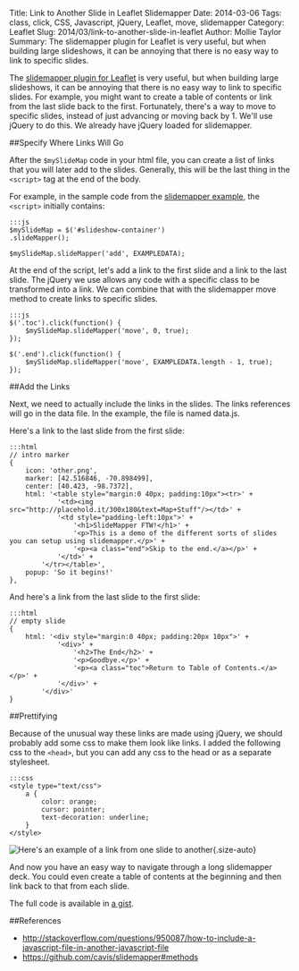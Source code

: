 Title: Link to Another Slide in Leaflet Slidemapper
Date: 2014-03-06
Tags: class, click, CSS, Javascript, jQuery, Leaflet, move, slidemapper
Category: Leaflet
Slug: 2014/03/link-to-another-slide-in-leaflet
Author: Mollie Taylor
Summary: The slidemapper plugin for Leaflet is very useful, but when building large slideshows, it can be annoying that there is no easy way to link to specific slides. 

The [slidemapper plugin for Leaflet](https://github.com/cavis/slidemapper) is very useful, but when building large slideshows, it can be annoying that there is no easy way to link to specific slides. For example, you might want to create a table of contents or link from the last slide back to the first. Fortunately, there's a way to move to specific slides, instead of just advancing or moving back by 1. We'll use jQuery to do this. We already have jQuery loaded for slidemapper.

##Specify Where Links Will Go

After the ```$mySlideMap``` code in your html file, you can create a list of links that you will later add to the slides. Generally, this will be the last thing in the ```<script>``` tag at the end of the body.

For example, in the sample code from the [slidemapper example](https://github.com/cavis/slidemapper), the ```<script>``` initially contains:

	:::js
	$mySlideMap = $('#slideshow-container')
	.slideMapper();

	$mySlideMap.slideMapper('add', EXAMPLEDATA);

At the end of the script, let's add a link to the first slide and a link to the last slide. The jQuery we use allows any code with a specific class to be transformed into a link. We can combine that with the slidemapper move method to create links to specific slides.

	:::js
	$('.toc').click(function() {
		$mySlideMap.slideMapper('move', 0, true);
	});

	$('.end').click(function() {
		$mySlideMap.slideMapper('move', EXAMPLEDATA.length - 1, true);
	});

##Add the Links

Next, we need to actually include the links in the slides. The links references will go in the data file. In the example, the file is named data.js.

Here's a link to the last slide from the first slide:

	:::html
	// intro marker
	{
		icon: 'other.png',
		marker: [42.516846, -70.898499],
		center: [40.423, -98.7372],
		html: '<table style="margin:0 40px; padding:10px"><tr>' +
				'<td><img src="http://placehold.it/300x180&text=Map+Stuff"/></td>' +
				'<td style="padding-left:10px">' +
					'<h1>SlideMapper FTW!</h1>' +
					'<p>This is a demo of the different sorts of slides you can setup using slidemapper.</p>' +
					'<p><a class="end">Skip to the end.</a></p>' +
				'</td>' +
			'</tr></table>',
		popup: 'So it begins!'
	},

And here's a link from the last slide to the first slide:

	:::html
	// empty slide
	{
		html: '<div style="margin:0 40px; padding:20px 10px">' +
				'<div>' +
					'<h2>The End</h2>' +
					'<p>Goodbye.</p>' +
					'<p><a class="toc">Return to Table of Contents.</a></p>' +
				'</div>' +
			'</div>'
	}

##Prettifying

Because of the unusual way these links are made using jQuery, we should probably add some css to make them look like links. I added the following css to the ```<head>```, but you can add any css to the head or as a separate stylesheet.

	:::css
	<style type="text/css">
		a {
			color: orange;
			cursor: pointer;
			text-decoration: underline;
		}
	</style>

![Here's an example of a link from one slide to another]({filename}/images/slidemapper-link.png){.size-auto}

And now you have an easy way to navigate through a long slidemapper deck. You could even create a table of contents at the beginning and then link back to that from each slide.

The full code is available in [a gist](https://gist.github.com/mollietaylor/9128328).

##References
* <http://stackoverflow.com/questions/950087/how-to-include-a-javascript-file-in-another-javascript-file>
* <https://github.com/cavis/slidemapper#methods>

